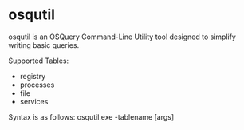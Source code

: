# osqutil

osqutil is an OSQuery Command-Line Utility tool designed to simplify writing basic queries.

Supported Tables:
  - registry
  - processes
  - file
  - services

Syntax is as follows:
 osqutil.exe -tablename [args]
